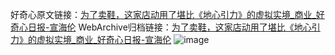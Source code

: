 好奇心原文链接：[为了卖鞋，这家店动用了堪比《地心引力》的虚拟实境_商业_好奇心日报-宣海伦](https://www.qdaily.com/articles/6221.html)
WebArchive归档链接：[为了卖鞋，这家店动用了堪比《地心引力》的虚拟实境_商业_好奇心日报-宣海伦](http://web.archive.org/web/20190623170116/https://www.qdaily.com/articles/6221.html)
![image](http://ww3.sinaimg.cn/large/007d5XDply1g3whgv3qgej30u03bib29)